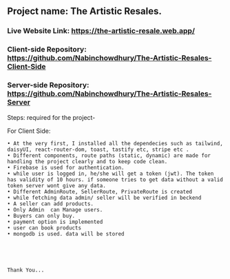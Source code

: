 ## Project name: The Artistic Resales.

### Live Website Link: https://the-artistic-resale.web.app/


### Client-side Repository: https://github.com/Nabinchowdhury/The-Artistic-Resales-Client-Side

### Server-side Repository: https://github.com/Nabinchowdhury/The-Artistic-Resales-Server

Steps: required for the project-

For Client Side:

    • At the very first, I installed all the dependecies such as tailwind, daisyUI, react-router-dom, toast, tastify etc, stripe etc .
    • Different components, route paths (static, dynamic) are made for handling the project clearly and to keep code clean.
    • Firebase is used for authentication.
    • while user is logged in, he/she will get a token (jwt). The token has validity of 10 hours. if someone tries to get data without a valid token server wont give any data.
    • Different AdminRoute, SellerRoute, PrivateRoute is created
    • while fetching data admin/ seller will be verified in beckend
    • A seller can add products.
    • Only Admin  can Manage users.
    • Buyers can only buy.
    • payment option is implemented    
    • user can book products
    • mongodb is used. data will be stored
    



    
    Thank You... 
